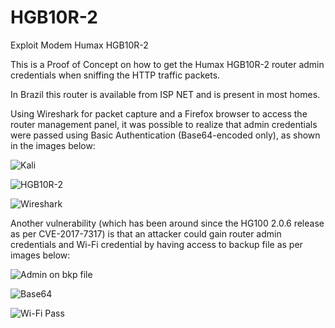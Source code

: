 # HGB10R-2
Exploit Modem Humax HGB10R-2

This is a Proof of Concept on how to get the Humax HGB10R-2 router admin credentials when sniffing the HTTP traffic packets.

In Brazil this router is available from ISP NET and is present in most homes.

Using Wireshark for packet capture and a Firefox browser to access the router management panel, it was possible to realize that admin credentials were passed using Basic Authentication (Base64-encoded only), as shown in the images below:

![Kali](http://ciber.sejalivre.org/HGB10R-2/kali.png)

![HGB10R-2](http://ciber.sejalivre.org/HGB10R-2/hgb10r_2.png)

![Wireshark](http://ciber.sejalivre.org/HGB10R-2/wireshark.png)

Another vulnerability (which has been around since the HG100 2.0.6 release as per CVE-2017-7317) is that an attacker could gain router admin credentials and Wi-Fi credential by having access to backup file as per images below:

![Admin on bkp file](http://ciber.sejalivre.org/HGB10R-2/admin_pass.png)

![Base64](http://ciber.sejalivre.org/HGB10R-2/base64.png)

![Wi-Fi Pass](http://ciber.sejalivre.org/HGB10R-2/wifi.png)
